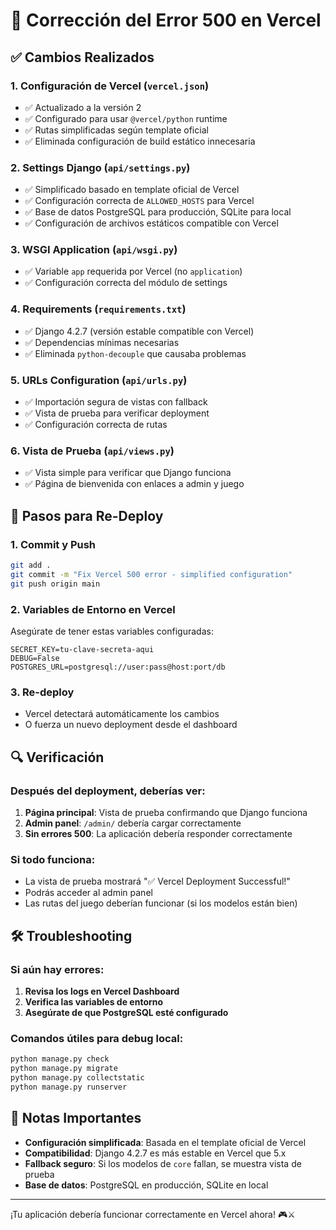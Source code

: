 # 🔧 Corrección del Error 500 en Vercel

## ✅ Cambios Realizados

### 1. **Configuración de Vercel (`vercel.json`)**
- ✅ Actualizado a la versión 2
- ✅ Configurado para usar `@vercel/python` runtime
- ✅ Rutas simplificadas según template oficial
- ✅ Eliminada configuración de build estático innecesaria

### 2. **Settings Django (`api/settings.py`)**
- ✅ Simplificado basado en template oficial de Vercel
- ✅ Configuración correcta de `ALLOWED_HOSTS` para Vercel
- ✅ Base de datos PostgreSQL para producción, SQLite para local
- ✅ Configuración de archivos estáticos compatible con Vercel

### 3. **WSGI Application (`api/wsgi.py`)**
- ✅ Variable `app` requerida por Vercel (no `application`)
- ✅ Configuración correcta del módulo de settings

### 4. **Requirements (`requirements.txt`)**
- ✅ Django 4.2.7 (versión estable compatible con Vercel)
- ✅ Dependencias mínimas necesarias
- ✅ Eliminada `python-decouple` que causaba problemas

### 5. **URLs Configuration (`api/urls.py`)**
- ✅ Importación segura de vistas con fallback
- ✅ Vista de prueba para verificar deployment
- ✅ Configuración correcta de rutas

### 6. **Vista de Prueba (`api/views.py`)**
- ✅ Vista simple para verificar que Django funciona
- ✅ Página de bienvenida con enlaces a admin y juego

## 🚀 Pasos para Re-Deploy

### 1. Commit y Push
```bash
git add .
git commit -m "Fix Vercel 500 error - simplified configuration"
git push origin main
```

### 2. Variables de Entorno en Vercel
Asegúrate de tener estas variables configuradas:
```
SECRET_KEY=tu-clave-secreta-aqui
DEBUG=False
POSTGRES_URL=postgresql://user:pass@host:port/db
```

### 3. Re-deploy
- Vercel detectará automáticamente los cambios
- O fuerza un nuevo deployment desde el dashboard

## 🔍 Verificación

### Después del deployment, deberías ver:
1. **Página principal**: Vista de prueba confirmando que Django funciona
2. **Admin panel**: `/admin/` debería cargar correctamente
3. **Sin errores 500**: La aplicación debería responder correctamente

### Si todo funciona:
- La vista de prueba mostrará "✅ Vercel Deployment Successful!"
- Podrás acceder al admin panel
- Las rutas del juego deberían funcionar (si los modelos están bien)

## 🛠️ Troubleshooting

### Si aún hay errores:
1. **Revisa los logs en Vercel Dashboard**
2. **Verifica las variables de entorno**
3. **Asegúrate de que PostgreSQL esté configurado**

### Comandos útiles para debug local:
```bash
python manage.py check
python manage.py migrate
python manage.py collectstatic
python manage.py runserver
```

## 📝 Notas Importantes

- **Configuración simplificada**: Basada en el template oficial de Vercel
- **Compatibilidad**: Django 4.2.7 es más estable en Vercel que 5.x
- **Fallback seguro**: Si los modelos de `core` fallan, se muestra vista de prueba
- **Base de datos**: PostgreSQL en producción, SQLite en local

---

¡Tu aplicación debería funcionar correctamente en Vercel ahora! 🎮⚔️
